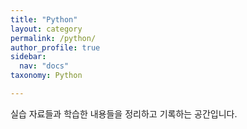 ```yaml
---
title: "Python"
layout: category
permalink: /python/
author_profile: true
sidebar:
  nav: "docs"
taxonomy: Python

---
```


실습 자료들과 학습한 내용들을 정리하고 기록하는 공간입니다.  


